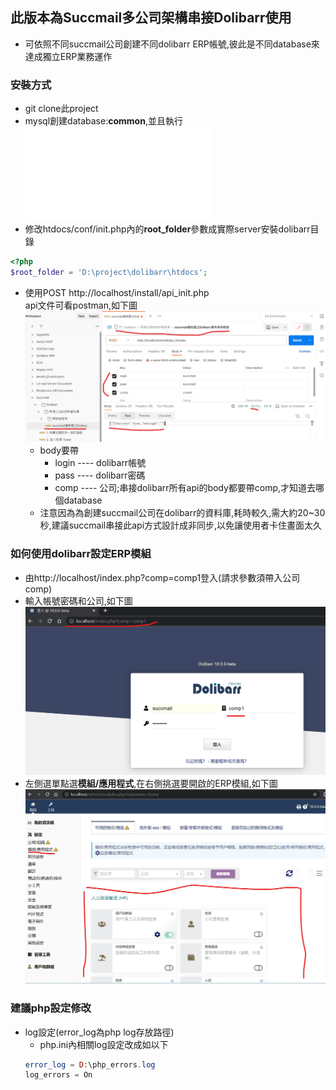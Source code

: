 ## 此版本為Succmail多公司架構串接Dolibarr使用
* 可依照不同succmail公司創建不同dolibarr ERP帳號,彼此是不同database來達成獨立ERP業務運作

### 安裝方式
* git clone此project
* mysql創建database:<b>common</b>,並且執行![sql](./sql/init.sql)
* 修改htdocs/conf/init.php內的<b>root_folder</b>參數成實際server安裝dolibarr目錄
```php
<?php
$root_folder = 'D:\project\dolibarr\htdocs';
```
* 使用POST http://localhost/install/api_init.php  
api文件可看postman,如下圖
![postman文件](./pic/postman.png)
  * body要帶
    * login ---- dolibarr帳號
    * pass  ---- dolibarr密碼
    * comp  ---- 公司;串接dolibarr所有api的body都要帶comp,才知道去哪個database
  * 注意因為為創建succmail公司在dolibarr的資料庫,耗時較久,需大約20~30秒,建議succmail串接此api方式設計成非同步,以免讓使用者卡住畫面太久

### 如何使用dolibarr設定ERP模組
* 由http://localhost/index.php?comp=comp1登入(請求參數須帶入公司comp)
* 輸入帳號密碼和公司,如下圖  
![登入dolibarr](./pic/login.png)
* 左側選單點選<b>模組/應用程式</b>,在右側挑選要開啟的ERP模組,如下圖
![模組](./pic/module.png)

### 建議php設定修改
* log設定(error_log為php log存放路徑)
  * php.ini內相關log設定改成如以下  
  ```php
  error_log = D:\php_errors.log
  log_errors = On
  ```